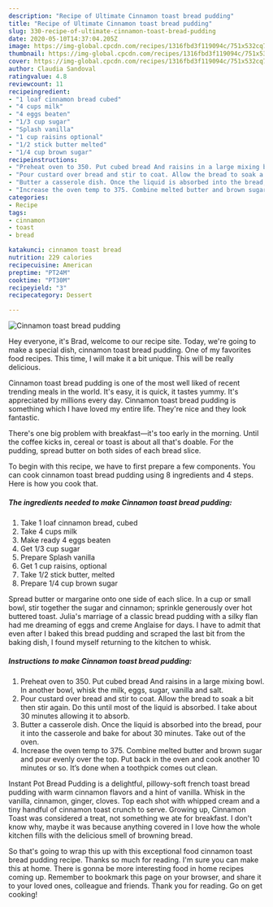 ```yaml
---
description: "Recipe of Ultimate Cinnamon toast bread pudding"
title: "Recipe of Ultimate Cinnamon toast bread pudding"
slug: 330-recipe-of-ultimate-cinnamon-toast-bread-pudding
date: 2020-05-10T14:37:04.205Z
image: https://img-global.cpcdn.com/recipes/1316fbd3f119094c/751x532cq70/cinnamon-toast-bread-pudding-recipe-main-photo.jpg
thumbnail: https://img-global.cpcdn.com/recipes/1316fbd3f119094c/751x532cq70/cinnamon-toast-bread-pudding-recipe-main-photo.jpg
cover: https://img-global.cpcdn.com/recipes/1316fbd3f119094c/751x532cq70/cinnamon-toast-bread-pudding-recipe-main-photo.jpg
author: Claudia Sandoval
ratingvalue: 4.8
reviewcount: 11
recipeingredient:
- "1 loaf cinnamon bread cubed"
- "4 cups milk"
- "4 eggs beaten"
- "1/3 cup sugar"
- "Splash vanilla"
- "1 cup raisins optional"
- "1/2 stick butter melted"
- "1/4 cup brown sugar"
recipeinstructions:
- "Preheat oven to 350. Put cubed bread And raisins in a large mixing bowl. In another bowl, whisk the milk, eggs, sugar, vanilla and salt."
- "Pour custard over bread and stir to coat. Allow the bread to soak a bit then stir again. Do this until most of the liquid is absorbed. I take about 30 minutes allowing it to absorb."
- "Butter a casserole dish. Once the liquid is absorbed into the bread, pour it into the casserole and bake for about 30 minutes. Take out of the oven."
- "Increase the oven temp to 375. Combine melted butter and brown sugar and pour evenly over the top. Put back in the oven and cook another 10 minutes or so. It’s done when a toothpick comes out clean."
categories:
- Recipe
tags:
- cinnamon
- toast
- bread

katakunci: cinnamon toast bread 
nutrition: 229 calories
recipecuisine: American
preptime: "PT24M"
cooktime: "PT30M"
recipeyield: "3"
recipecategory: Dessert

---
```



![Cinnamon toast bread pudding](https://img-global.cpcdn.com/recipes/1316fbd3f119094c/751x532cq70/cinnamon-toast-bread-pudding-recipe-main-photo.jpg)

Hey everyone, it's Brad, welcome to our recipe site. Today, we're going to make a special dish, cinnamon toast bread pudding. One of my favorites food recipes. This time, I will make it a bit unique. This will be really delicious.

Cinnamon toast bread pudding is one of the most well liked of recent trending meals in the world. It's easy, it is quick, it tastes yummy. It's appreciated by millions every day. Cinnamon toast bread pudding is something which I have loved my entire life. They're nice and they look fantastic.

There&#39;s one big problem with breakfast—it&#39;s too early in the morning. Until the coffee kicks in, cereal or toast is about all that&#39;s doable. For the pudding, spread butter on both sides of each bread slice.


To begin with this recipe, we have to first prepare a few components. You can cook cinnamon toast bread pudding using 8 ingredients and 4 steps. Here is how you cook that.

<!--inarticleads1-->

##### The ingredients needed to make Cinnamon toast bread pudding:

1. Take 1 loaf cinnamon bread, cubed
1. Take 4 cups milk
1. Make ready 4 eggs beaten
1. Get 1/3 cup sugar
1. Prepare Splash vanilla
1. Get 1 cup raisins, optional
1. Take 1/2 stick butter, melted
1. Prepare 1/4 cup brown sugar


Spread butter or margarine onto one side of each slice. In a cup or small bowl, stir together the sugar and cinnamon; sprinkle generously over hot buttered toast. Julia&#39;s marriage of a classic bread pudding with a silky flan had me dreaming of eggs and creme Anglaise for days. I have to admit that even after I baked this bread pudding and scraped the last bit from the baking dish, I found myself returning to the kitchen to whisk. 

<!--inarticleads2-->

##### Instructions to make Cinnamon toast bread pudding:

1. Preheat oven to 350. Put cubed bread And raisins in a large mixing bowl. In another bowl, whisk the milk, eggs, sugar, vanilla and salt.
1. Pour custard over bread and stir to coat. Allow the bread to soak a bit then stir again. Do this until most of the liquid is absorbed. I take about 30 minutes allowing it to absorb.
1. Butter a casserole dish. Once the liquid is absorbed into the bread, pour it into the casserole and bake for about 30 minutes. Take out of the oven.
1. Increase the oven temp to 375. Combine melted butter and brown sugar and pour evenly over the top. Put back in the oven and cook another 10 minutes or so. It’s done when a toothpick comes out clean.


Instant Pot Bread Pudding is a delightful, pillowy-soft french toast bread pudding with warm cinnamon flavors and a hint of vanilla. Whisk in the vanilla, cinnamon, ginger, cloves. Top each shot with whipped cream and a tiny handful of cinnamon toast crunch to serve. Growing up, Cinnamon Toast was considered a treat, not something we ate for breakfast. I don&#39;t know why, maybe it was because anything covered in I love how the whole kitchen fills with the delicious smell of browning bread. 

So that's going to wrap this up with this exceptional food cinnamon toast bread pudding recipe. Thanks so much for reading. I'm sure you can make this at home. There is gonna be more interesting food in home recipes coming up. Remember to bookmark this page on your browser, and share it to your loved ones, colleague and friends. Thank you for reading. Go on get cooking!

